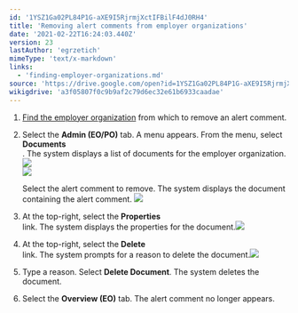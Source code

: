 ```yaml
---
id: '1YSZ1Ga02PL84P1G-aXE9I5RjrmjXctIFBilF4dJ0RH4'
title: 'Removing alert comments from employer organizations'
date: '2021-02-22T16:24:03.440Z'
version: 23
lastAuthor: 'egrzetich'
mimeType: 'text/x-markdown'
links:
  - 'finding-employer-organizations.md'
source: 'https://drive.google.com/open?id=1YSZ1Ga02PL84P1G-aXE9I5RjrmjXctIFBilF4dJ0RH4'
wikigdrive: 'a3f05807f0c9b9af2c79d6ec32e61b6933caadae'
---
```

1. [Find the employer organization](finding-employer-organizations.md) from which to remove an alert comment.
2. Select the <strong>Admin (EO/PO)</strong> tab. A menu appears. From the menu, select <strong>Documents</strong>  
   . The system displays a list of documents for the employer organization.<img src="../removing-alert-comments-from-employer-organizations.assets/10000201000000DF00000093E1CF0D26C7E6B899.png" />  
   <img src="../removing-alert-comments-from-employer-organizations.assets/1000020100000548000001D7B4B329EDB4C388E5.png" />  

  
   Select the alert comment to remove. The system displays the document containing the alert comment. <img src="../removing-alert-comments-from-employer-organizations.assets/10000201000006AD000000D1514F11F303DF6C35.png" />  

4. At the top-right, select the <strong>Properties</strong>  
    link. The system displays the properties for the document.<img src="../removing-alert-comments-from-employer-organizations.assets/100002010000069C0000013A8B974DC0BF5AF447.png" />  

5. At the top-right, select the <strong>Delete</strong>  
    link. The system prompts for a reason to delete the document.<img src="../removing-alert-comments-from-employer-organizations.assets/10000201000002160000005A454CB5707ABAF223.png" />  

6. Type a reason. Select <strong>Delete Document</strong>. The system deletes the document.
7. Select the <strong>Overview (EO)</strong> tab. The alert comment no longer appears.
